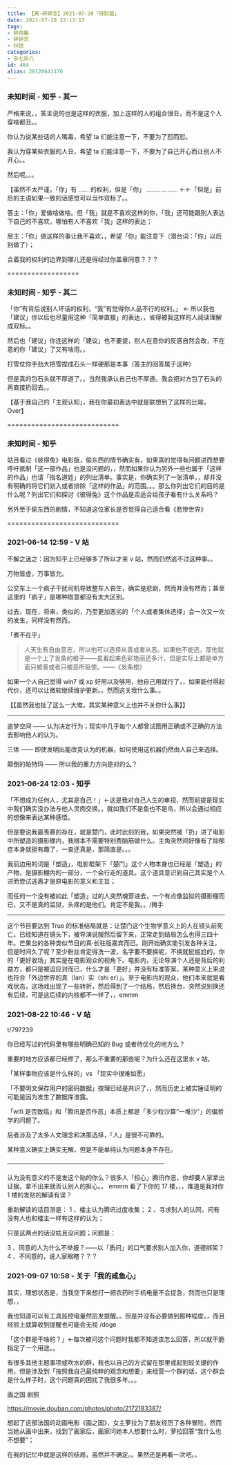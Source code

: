 ```yaml
---
title: 【真·碎碎念】2021-07-28「特别篇」
date: 2021-07-28 22:13:13
tags:
- 碎雨集
- 碎碎念
- 纠结
categories:
- 杂七杂八
id: 484
alias: 20120641176
---
```


### 未知时间 - 知乎 - 其一

严格来说，，答主说的也是这样的衣服，加上这样的人的组合很丑，而不是这个人穿啥都丑。。

<!-- more -->

你认为说某些话的人嘴毒，希望 ta 们能注意一下，不要为了怼而怼。

我认为穿某些衣服的人丑，希望 ta 们能注意一下，不要为了自己开心而让别人不开心。。

然后呢。。。

【虽然不太严谨，「你」有 …… 的权利，但是「你」 ……………… ←←「但是」前后的主语如果一致的话感觉可以当作双标了。。

答主：「你」爱做啥做啥。但「我」就是不喜欢这样的你，「我」还可能跟别人表达下自己的不喜欢，哪怕有人不喜欢「我」这样的表达；

层主：「你」做这样的事让我不喜欢，，希望「你」能注意下（潜台词：「你」以后别做了）；

合着我的权利的边界到哪儿还是得经过你盖章同意？？？

==================

### 未知时间 - 知乎 - 其二

「你”有背后说别人坏话的权利，“我”有觉得你人品不行的权利。」 ← 所以我也「建议」你以后也尽量用这种「简单直接」的表达，，省得被我这样的人阅读理解成双标。。

然后也「建议」你连这样的「建议」也不要提，别人在意你的反感自然会改，不在意的你「建议」了又有啥用。。

打雪仗你手劲大把雪捏成石头一样硬那是本事（答主的回答属于这种）

但是真的包石头就不厚道了。。当然我承认自己也不厚道。我会把对方包了石头的再直接扔回去。。

【基于我自己的「主观认知」，我在你最初表达中就是联想到了这样的比喻，Over】

============================

### 未知时间 - 知乎

姑且看过《彼得兔》电影版，偷东西的情节确实有，如果真的觉得有问题进而想要呼吁抵制「这一部作品」也是没问题的，，然而如果你认为另外一些也属于「这样的作品」也请「指名道姓」的列出清单。事实是，你确实列了一张清单，，却并没有明确的将它们划入或者排除「这样的作品」的范围。。。那么你列出它们的目的是什么呢？列出它们和探讨《彼得兔》这个作品是否适合给孩子看有什么关系吗？

另外至于偷东西的剧情，不知道这位家长是否觉得自己适合看《悲惨世界》

============================

### 2021-06-14 12:59 - V 站

不解之迷之：因为知乎上已经够多了所以才来 v 站，然而仍然逃不过这种事。。

万物皆虚，万事皆允。

公交车上一个疯子干扰司机导致整车人丧生，确实是悲剧，然而并没有然而；甚至这里的「疯子」是哪种取意都没有太大区别。

过去，现在，将来，类似的，乃至更加恶劣的「个人或者集体选择」会一次又一次的发生，同样没有然而。

「煮不在乎」

> 人天生有自由意志，所以他可以选择从善或者从恶。如果他不能选，那他就是一个上了发条的橙子——虽看起来色彩艳丽还多汁，但是实际上都是单方面只被善或者只被恶所驱使。——《发条橙》

如果一个人自己觉得 win7 或 xp 好用以及够用，他自己用就行了，，如果能付得起代价，还可以让微软继续维护更新。。然而这关我什么事。。

【【虽然我也扯了这么一大堆，其实某种意义上也并不关你什么事】】

------------

盗梦空间 —— 认为决定行为；现实中几乎每个人都曾试图用正确或不正确的方法去影响他人的认为。

三体 —— 即使发明出能改变认为的机器，如何使用这机器仍然由人自己来选择。

颠倒的帕特玛 —— 所以我的重力方向是对的么？


### 2021-06-24 12:03 - 知乎

「不想成为任何人，尤其是自己！」←这是我对自己人生的审视，然而前提是现实中我们确实没办法与他人灵肉交换。。就如我们不是鱼也不是鸟，所以会通过相应的想像来表达某种感悟。

但是要说我最羡慕的存在，就是楚门，此时此刻的我，如果突然被「扔」进了电影中所塑造的摄影棚内，我根本不需要特别费脑筋做什么。主角突然间好像有了抑郁症本身就挺有趣了，一查还真是，那简直是。。。

我前边用的词是「塑造」，电影框架下「楚门」这个人物本身也已经是「塑造」的产物，是摄影棚内的一部分，一个会行走的道具。这个道具意识到自己其实是个人进而尝试逃离才是原电影的意义和主旨；

而任何一个没有被如此「塑造」过的人突然魂穿进去，一个有点像监狱的摄影棚而已，又不是真的监狱，头疼的是他们。肯定不是我。。/摊手

-----

这个节目要达到 True 的标准结局就是：让楚门这个生物学意义上的人在镜头前死亡。已经知道在镜头下，被导演说服然后留下来，正常走到结局怎么也得三四十年。芒果台的各种类似节目的真·长驻版嘉宾而已。刚开始确实能引发各种关注，但是时间久了呢？至少粉丝肯定得洗一波，名字要不要换呢，不换就挺尴尬的。你的「更好收场」其实是在电影观众的视角下。电影内，无论导演个人还是背后的利益方，都只是被迫应对而已，什么才是「更好」并没有标准答案，某种意义上来说也符合「外边世界的真（lan）实（shi er）」。至于电影内的观众，他们本来就是看戏状态，这场戏出现了一些转折，然后得到了一个结局，然后换台，突然说别换还有后续，可是这后续的内核都不一样了，，emmm

### 2021-08-22 10:46 - V 站

t/797239

你已经写过的代码里有哪些明确已知的 Bug 或者待优化的地方么？

重要的地方应该都已经修了，那么不重要的那些呢？为什么还在这里水 v 站。

「某样事物应该是什么样的」vs 「现实中很难如愿」

「不要明文保存用户的密码数据」按理已经是共识了，，然而历史上被实锤证明的可能是因为发生了数据库泄露。

「wifi 是否致癌」和「腾讯是否作恶」本质上都是「多少粒沙算“一堆沙”」的偏哲学的问题了。

后者涉及了太多人文理念和决策选择，「人」是很不可靠的。

某种意义确实上确实无解，但是不能单纯认为问题本身不存在。

——————————————————————————

认为没有意义的不是发这个贴的你么？很多人「担心」腾讯作恶，你却要人家拿出证据，拿不出来就否认别人的担心。。
emmm 看了下你的 17 楼，，，难道是我对你 1 楼的发贴的解读有误？

重新解读的话目测是：
1 、楼主认为腾讯过度收集；
2 、寻求别人的认同，问有没有人也和楼主一样有这样的认为；

只是这两点的话没姑且没问题；问题是：

3 、同意的人为什么不举报？——以「质问」的口气要求别人加入你，道德绑架？
4 、不同意的，说人家眼瞎？？？

### 2021-09-07 10:58 - 关于「我的咸鱼心」

其实，理想状态是，当我空下来想打一把农药时手机电量不会捉急，然而也只是理想，，

我也知道可以有工具监控电量然后发提醒。。但是并没有必要做到那种程度，，而且经验上就算收到提醒也可能会无视 /doge

「这个群是干啥的？」←每次被问这个问题时我都不知道该怎么回答，所以就干脆指定了一个用途。。

有很多其他主题事项或吹水的群，我也以自己的方式留在那里或起到较关键的作用，但是涉及到「按照我自己最纯粹的观念和想要」来经营一个群的话，这个群会是什么样子时，这个问题真的困扰了我很多年。。。

画之国 剧照

https://movie.douban.com/photos/photo/2172183387/

想起了这部法国的动画电影《画之国》，女主萝拉为了朋友经历了各种冒险，然而当她从画中出来，找到了画家后，画家问她本人想要什么时，萝拉回答“我什么也不想要”；

在我的记忆中就是这样的结局，虽然并不确定。。果然还是再看一次吧。。
